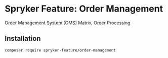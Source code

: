 # Spryker Feature: Order Management

Order Management System (OMS) Matrix, Order Processing

## Installation

```
composer require spryker-feature/order-management
```
